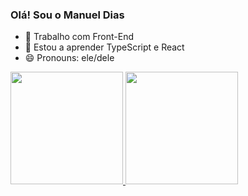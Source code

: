 ### Olá! Sou o Manuel Dias

- 🔭 Trabalho com Front-End
- 🌱 Estou a aprender TypeScript e React
- 😄 Pronouns: ele/dele

<div>
  <a href="https://github.com/Manuel8Dias">
  <img height="180em" src="https://github-readme-stats.vercel.app/api?username=manuel8dias&show_icons=true&theme=gotham&include_all_commits=true&count_private=true"/>
  <img height="180em" src="https://github-readme-stats.vercel.app/api/top-langs/?username=manuel8dias&layout=compact&langs_count=7&theme=gotham"/>
</div>